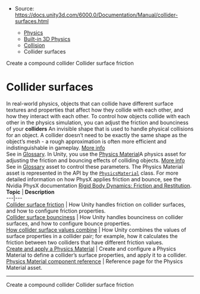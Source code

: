 * Source: https://docs.unity3d.com/6000.0/Documentation/Manual/collider-surfaces.html

  * [Physics](https://docs.unity3d.com/6000.0/Documentation/Manual/PhysicsSection.html)
  * [Built-in 3D Physics](https://docs.unity3d.com/6000.0/Documentation/Manual/PhysicsOverview.html)
  * [Collision](https://docs.unity3d.com/6000.0/Documentation/Manual/collision-section.html)
  * Collider surfaces


[](https://docs.unity3d.com/6000.0/Documentation/Manual/create-compound-collider.html)
Create a compound collider
[](https://docs.unity3d.com/6000.0/Documentation/Manual/collider-surface-friction.html)
Collider surface friction
# Collider surfaces
In real-world physics, objects that can collide have different surface textures and properties that affect how they collide with each other, and how they interact with each other.
To control how objects collide with each other in the physics simulation, you can adjust the friction and bounciness of your **colliders** An invisible shape that is used to handle physical collisions for an object. A collider doesn’t need to be exactly the same shape as the object’s mesh - a rough approximation is often more efficient and indistinguishable in gameplay. [More info](https://docs.unity3d.com/6000.0/Documentation/Manual/CollidersOverview.html)  
See in [Glossary](https://docs.unity3d.com/6000.0/Documentation/Manual/Glossary.html#Collider). In Unity, you use the [Physics Material](https://docs.unity3d.com/6000.0/Documentation/Manual/class-PhysicsMaterial.html)A physics asset for adjusting the friction and bouncing effects of colliding objects. [More info](https://docs.unity3d.com/6000.0/Documentation/Manual/class-PhysicsMaterial.html)  
See in [Glossary](https://docs.unity3d.com/6000.0/Documentation/Manual/Glossary.html#PhysicsMaterial) asset to control these parameters. The Physics Material asset is represented in the API by the [`PhysicsMaterial`](https://docs.unity3d.com/6000.0/Documentation/ScriptReference/PhysicsMaterial.html) class.
For more detailed information on how PhysX applies friction and bounce, see the Nvidia PhysX documentation [Rigid Body Dynamics: Friction and Restitution](https://docs.nvidia.com/gameworks/content/gameworkslibrary/physx/guide/Manual/RigidBodyDynamics.html#friction-and-restitution).
**Topic** | **Description**  
---|---  
[Collider surface friction](https://docs.unity3d.com/6000.0/Documentation/Manual/collider-surface-friction.html) | How Unity handles friction on collider surfaces, and how to configure friction properties.  
[Collider surface bounciness](https://docs.unity3d.com/6000.0/Documentation/Manual/collider-surface-bounce.html) | How Unity handles bounciness on collider surfaces, and how to configure bounce properties.  
[How collider surface values combine](https://docs.unity3d.com/6000.0/Documentation/Manual/collider-surfaces-combine.html) | How Unity combines the values of surface properties in a collider pair; for example, how it calculates the friction between two colliders that have different friction values.  
[Create and apply a Physics Material](https://docs.unity3d.com/6000.0/Documentation/Manual/create-apply-physics-material.html) | Create and configure a Physics Material to define a collider’s surface properties, and apply it to a collider.  
[Physics Material component reference](https://docs.unity3d.com/6000.0/Documentation/Manual/class-PhysicsMaterial.html) | Reference page for the Physics Material asset.  
* * *
[](https://docs.unity3d.com/6000.0/Documentation/Manual/create-compound-collider.html)
Create a compound collider
[](https://docs.unity3d.com/6000.0/Documentation/Manual/collider-surface-friction.html)
Collider surface friction
